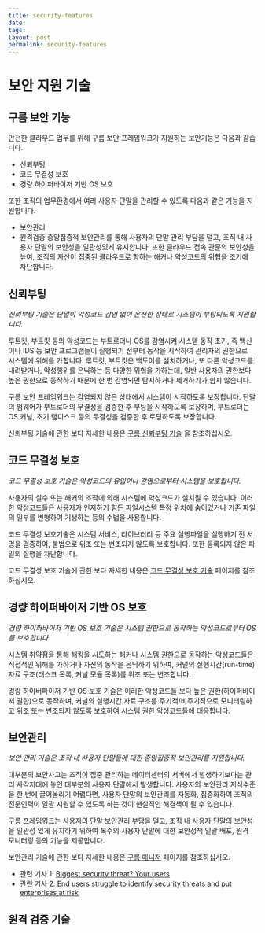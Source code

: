 ```yaml
---
title: security-features
date:
tags:
layout: post
permalink: security-features
---
```


보안 지원 기술
===============

구름 보안 기능
---------------
안전한 클라우드 업무를 위해 구름 보안 프레임워크가 지원하는 보안기능은 다음과 같습니다.
* 신뢰부팅
* 코드 무결성 보호
* 경량 하이퍼바이저 기반 OS 보호

또한 조직의 업무환경에서 여러 사용자 단말을 관리할 수 있도록 다음과 같은 기능을 지원합니다.
* 보안관리
* 원격검증
중앙집중적 보안관리를 통해 사용자의 단말 관리 부담을 덜고, 조직 내 사용자 단말의 보안성을 일관성있게 유지합니다. 또한 클라우드 접속 관문의 보안성을 높여, 조직의 자산이 집중된 클라우드로 향하는 해커나 악성코드의 위협을 조기에 차단합니다.

신뢰부팅
---------------
_신뢰부팅 기술은 단말이 악성코드 감염 없이 온전한 상태로 시스템이 부팅되도록 지원합니다._

루트킷, 부트킷 등의 악성코드는 부트로더나 OS를 감염시켜 시스템 동작 초기, 즉 백신이나 IDS 등 보안 프로그램들이 실행되기 전부터 동작을 시작하여 관리자의 권한으로 시스템에 위해를 가합니다. 루트킷, 부트킷은 백도어를 설치하거나, 또 다른 악성코드를 내려받거나, 악성행위를 은닉하는 등 다양한 위협을 가하는데, 일반 사용자의 권한보다 높은 권한으로 동작하기 때문에 한 번 감염되면 탐지하거나 제거하기가 쉽지 않습니다.

구름 보안 프레임워크는 감염되지 않은 상태에서 시스템이 시작하도록 보장합니다. 단말의 펌웨어가 부트로더의 무결성을 검증한 후 부팅을 시작하도록 보장하며, 부트로더는 OS 커널, 초기 램디스크 등의 무결성을 검증한 후 로딩하도록 보장합니다.

신뢰부팅 기술에 관한 보다 자세한 내용은 [구름 신뢰부팅 기술](/gooroom-secured-booting) 을 참조하십시오.

코드 무결성 보호
---------------
_코드 무결성 보호 기술은 악성코드의 유입이나 감염으로부터 시스템을 보호합니다._

사용자의 실수 또는 해커의 조작에 의해 시스템에 악성코드가 설치될 수 있습니다. 이러한 악성코드들은 사용자가 인지하기 힘든 파일시스템 특정 위치에 숨어있거나  기존 파일의 일부를 변형하여 기생하는 등의 수법을 사용합니다.

코드 무결성 보호기술은 시스템 서비스, 라이브러리 등 주요 실행파일을 실행하기 전 서명을 검증하여, 불법으로 위조 또는 변조되지 않도록 보호합니다. 또한 등록되지 않은 파일의 실행을 차단합니다.

코드 무결성 보호 기술에 관한 보다 자세한 내용은 [코드 무결성 보호 기술](/executables-protection) 페이지를 참조하십시오.

경량 하이퍼바이저 기반 OS 보호
---------------
_경량 하이퍼바이저 기반 OS 보호 기술은 시스템 권한으로 동작하는 악성코드로부터 OS를 보호합니다._

시스템 취약점을 통해 해킹을 시도하는 해커나 시스템 권한으로 동작하는 악성코드들은 직접적인 위해를 가하거나 자신의 동작을 은닉하기 위하여, 커널의 실행시간(run-time) 자료 구조(태스크 목록, 커널 모듈 목록)를 위조 또는 변조합니다.

경량 하이버파이저 기반 OS 보호 기술은 이러한 악성코드들 보다 높은 권한(하이퍼바이저 권한)으로 동작하며, 커널의 실행시간 자료 구조를 주기적/비주기적으로 모니터링하고 위조 또는 변조되지 않도록 보호하여 시스템 권한 악성코드들에 대응합니다.  

보안관리
---------------
_보안 관리 기술은 조직 내 사용자 단말들에 대한 중앙집중적 보안관리를 지원합니다._  

대부분의 보안사고는 조직이 집중 관리하는 데이터센터의 서버에서 발생하기보다는 관리 사각지대에 놓인 대부분의 사용자 단말에서 발생합니다. 사용자의 보안관리 지식수준을 한 번에 끌어올리기 어렵다면, 사용자 단말의 보안관리를 자동화, 집중화하여 조직의 전문인력이 일괄 지원할 수 있도록 하는 것이 현실적인 해결책이 될 수 있습니다.  

구름 프레임워크는 사용자의 단말 보안관리 부담을 덜고, 조직 내 사용자 단말의 보안성을 일관성 있게 유지하기 위하여 복수의 사용자 단말에 대한 보안정책 일괄 배포, 원격 모니터링 등의 기능을 제공합니다.

보안관리 기술에 관한 보다 자세한 내용은 [구름 매니저](/gooroom-manager) 페이지를 참조하십시오.

* 관련 기사 1: [Biggest security threat? Your users](https://www.computerworld.com/article/2543940/networking/biggest-security-threat--your-users.html)
* 관련 기사 2: [End users struggle to identify security threats and put enterprises at risk](https://betanews.com/2016/09/02/end-user-identify-threats/)

원격 검증 기술
---------------
